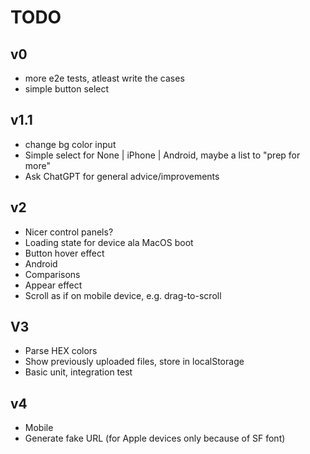 # TODO

## v0

- more e2e tests, atleast write the cases
- simple button select

## v1.1

- change bg color input
- Simple select for None | iPhone | Android, maybe a list to "prep for more"
- Ask ChatGPT for general advice/improvements

## v2

- Nicer control panels?
- Loading state for device ala MacOS boot
- Button hover effect
- Android
- Comparisons
- Appear effect
- Scroll as if on mobile device, e.g. drag-to-scroll

## V3

- Parse HEX colors
- Show previously uploaded files, store in localStorage
- Basic unit, integration test

## v4

- Mobile
- Generate fake URL (for Apple devices only because of SF font)
